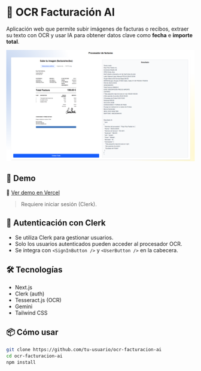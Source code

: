 # 🧾 OCR Facturación AI

Aplicación web que permite subir imágenes de facturas o recibos, extraer su texto con OCR y usar IA para obtener datos clave como **fecha** e **importe total**.

![Demo UI](./public/Captura.png) <!-- Cambia la ruta si usas otra imagen -->

## 🚀 Demo

🔗 [Ver demo en Vercel](https://facturacion-ia.vercel.app/)

> Requiere iniciar sesión (Clerk).

## 🔐 Autenticación con Clerk

- Se utiliza Clerk para gestionar usuarios.
- Solo los usuarios autenticados pueden acceder al procesador OCR.
- Se integra con `<SignInButton />` y `<UserButton />` en la cabecera.

## 🛠️ Tecnologías

- Next.js
- Clerk (auth)
- Tesseract.js (OCR)
- Gemini
- Tailwind CSS

## 📦 Cómo usar

```bash
git clone https://github.com/tu-usuario/ocr-facturacion-ai
cd ocr-facturacion-ai
npm install
```
